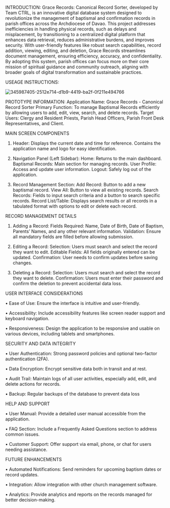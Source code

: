 INTRODUCTION: Grace Records: Canonical Record Sorter, developed by Team CTRL, is an innovative digital database system designed to revolutionize the management of baptismal and confirmation records in parish offices across the Archdiocese of Davao. This project addresses inefficiencies in handling physical records, such as delays and misplacement, by transitioning to a centralized digital platform that enhances data retrieval, reduces administrative burdens, and improves security. With user-friendly features like robust search capabilities, record addition, viewing, editing, and deletion, Grace Records streamlines document management, ensuring efficiency, accuracy, and confidentiality. By adopting this system, parish offices can focus more on their core mission of spiritual guidance and community outreach, aligning with broader goals of digital transformation and sustainable practices.

USEAGE INSTRUCTIONS:

![345987405-2512e714-d1b9-4419-ba2f-0f211e494766](https://github.com/Elixer516/school-portfolio/assets/173219039/2cf7c2d4-8cac-42f3-b67a-6eb4893b59a6)


PROTOTYPE INFORMATION: Application Name: Grace Records - Canonical Record Sorter Primary Function: To manage Baptismal Records efficiently by allowing users to add, edit, view, search, and delete records. Target Users: Clergy and Resident Priests, Parish Head Officers, Parish Front Desk Representatives, and Client.

MAIN SCREEN COMPONENTS

1. Header: Displays the current date and time for reference. Contains the application name and logo for easy identification.

2. Navigation Panel (Left Sidebar): Home: Returns to the main dashboard. Baptismal Records: Main section for managing records. User Profile: Access and update user information. Logout: Safely log out of the application.

3. Record Management Section: Add Record: Button to add a new baptismal record. View All: Button to view all existing records. Search Records: Fields to input search criteria and a button to search specific records. Record List/Table: Displays search results or all records in a tabulated format with options to edit or delete each record.

RECORD MANAGEMENT DETAILS

1. Adding a Record: Fields Required: Name, Date of Birth, Date of Baptism, Parents’ Names, and any other relevant information. Validation: Ensure all mandatory fields are filled before allowing submission.

2. Editing a Record: Selection: Users must search and select the record they want to edit. Editable Fields: All fields originally entered can be updated. Confirmation: User needs to confirm updates before saving changes.

3. Deleting a Record: Selection: Users must search and select the record they want to delete. Confirmation: Users must enter their password and confirm the deletion to prevent accidental data loss.

USER INTERFACE CONSIDERATIONS

• Ease of Use: Ensure the interface is intuitive and user-friendly.

• Accessibility: Include accessibility features like screen reader support and keyboard navigation.

• Responsiveness: Design the application to be responsive and usable on various devices, including tablets and smartphones.

SECURITY AND DATA INTEGRITY

• User Authentication: Strong password policies and optional two-factor authentication (2FA).

• Data Encryption: Encrypt sensitive data both in transit and at rest.

• Audit Trail: Maintain logs of all user activities, especially add, edit, and delete actions for records.

• Backup: Regular backups of the database to prevent data loss

HELP AND SUPPORT

• User Manual: Provide a detailed user manual accessible from the application.

• FAQ Section: Include a Frequently Asked Questions section to address common issues.

• Customer Support: Offer support via email, phone, or chat for users needing assistance.

FUTURE ENHANCEMENTS

• Automated Notifications: Send reminders for upcoming baptism dates or record updates.

• Integration: Allow integration with other church management software.

• Analytics: Provide analytics and reports on the records managed for better decision-making.

